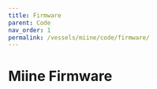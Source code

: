 ```yaml
---
title: Firmware
parent: Code
nav_order: 1
permalink: /vessels/miine/code/firmware/
---
```


# Miine Firmware
